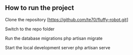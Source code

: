 ## How to run the project
Clone the repository
[https://github.com/te70/fluffy-robot.git]

Switch to the repo folder

Run the database migrations
php artisan migrate

Start the local development server
php artisan serve
